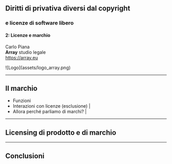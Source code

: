 ##  Diritti di privativa diversi dal copyright
### e licenze di software libero

#### 2: Licenze e marchio

Carlo Piana  
<span class="fa-red">**Array**</span> studio legale  
https://array.eu

<div class="borderless">
![Logo](assets/logo_array.png)
</div>

---

## Il marchio

- Funzioni 
- Interazioni con licenze (esclusione) |
- Allora perché parliamo di marchi? |

---

## Licensing di prodotto e di marchio

---

##

## Conclusioni
